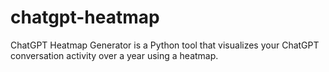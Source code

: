 # chatgpt-heatmap
ChatGPT Heatmap Generator is a Python tool that visualizes your ChatGPT conversation activity over a year using a heatmap.
